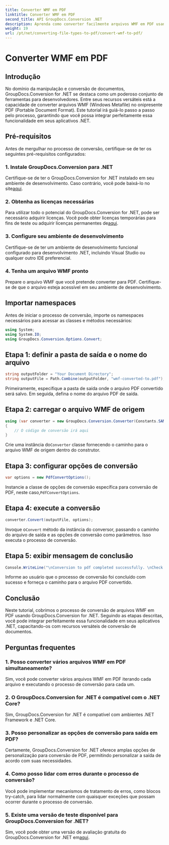 ```yaml
---
title: Converter WMF em PDF
linktitle: Converter WMF em PDF
second_title: API GroupDocs.Conversion .NET
description: Aprenda como converter facilmente arquivos WMF em PDF usando GroupDocs.Conversion for .NET. Siga nosso tutorial passo a passo.
weight: 19
url: /pt/net/converting-file-types-to-pdf/convert-wmf-to-pdf/
---
```


# Converter WMF em PDF

## Introdução
No domínio da manipulação e conversão de documentos, GroupDocs.Conversion for .NET se destaca como um poderoso conjunto de ferramentas para desenvolvedores. Entre seus recursos versáteis está a capacidade de converter arquivos WMF (Windows Metafile) no onipresente PDF (Portable Document Format). Este tutorial irá guiá-lo passo a passo pelo processo, garantindo que você possa integrar perfeitamente essa funcionalidade em seus aplicativos .NET.
## Pré-requisitos
Antes de mergulhar no processo de conversão, certifique-se de ter os seguintes pré-requisitos configurados:
### 1. Instale GroupDocs.Conversion para .NET
 Certifique-se de ter o GroupDocs.Conversion for .NET instalado em seu ambiente de desenvolvimento. Caso contrário, você pode baixá-lo no site[aqui](https://releases.groupdocs.com/conversion/net/).
### 2. Obtenha as licenças necessárias
 Para utilizar todo o potencial do GroupDocs.Conversion for .NET, pode ser necessário adquirir licenças. Você pode obter licenças temporárias para fins de teste ou adquirir licenças permanentes de[aqui](https://purchase.groupdocs.com/buy).
### 3. Configure seu ambiente de desenvolvimento
Certifique-se de ter um ambiente de desenvolvimento funcional configurado para desenvolvimento .NET, incluindo Visual Studio ou qualquer outro IDE preferencial.
### 4. Tenha um arquivo WMF pronto
Prepare o arquivo WMF que você pretende converter para PDF. Certifique-se de que o arquivo esteja acessível em seu ambiente de desenvolvimento.

## Importar namespaces
Antes de iniciar o processo de conversão, importe os namespaces necessários para acessar as classes e métodos necessários:
```csharp
using System;
using System.IO;
using GroupDocs.Conversion.Options.Convert;
```

## Etapa 1: definir a pasta de saída e o nome do arquivo
```csharp
string outputFolder = "Your Document Directory";
string outputFile = Path.Combine(outputFolder, "wmf-converted-to.pdf");
```
Primeiramente, especifique a pasta de saída onde o arquivo PDF convertido será salvo. Em seguida, defina o nome do arquivo PDF de saída.
## Etapa 2: carregar o arquivo WMF de origem
```csharp
using (var converter = new GroupDocs.Conversion.Converter(Constants.SAMPLE_WMF))
{
    // O código de conversão irá aqui
}
```
 Crie uma instância do`Converter` classe fornecendo o caminho para o arquivo WMF de origem dentro do construtor.
## Etapa 3: configurar opções de conversão
```csharp
var options = new PdfConvertOptions();
```
 Instancie a classe de opções de conversão específica para conversão de PDF, neste caso,`PdfConvertOptions`.
## Etapa 4: execute a conversão
```csharp
converter.Convert(outputFile, options);
```
 Invoque o`Convert` método da instância do conversor, passando o caminho do arquivo de saída e as opções de conversão como parâmetros. Isso executa o processo de conversão.
## Etapa 5: exibir mensagem de conclusão
```csharp
Console.WriteLine("\nConversion to pdf completed successfully. \nCheck output in {0}", outputFolder);
```
Informe ao usuário que o processo de conversão foi concluído com sucesso e forneça o caminho para o arquivo PDF convertido.

## Conclusão
Neste tutorial, cobrimos o processo de conversão de arquivos WMF em PDF usando GroupDocs.Conversion for .NET. Seguindo as etapas descritas, você pode integrar perfeitamente essa funcionalidade em seus aplicativos .NET, capacitando-os com recursos versáteis de conversão de documentos.
## Perguntas frequentes
### 1. Posso converter vários arquivos WMF em PDF simultaneamente?
Sim, você pode converter vários arquivos WMF em PDF iterando cada arquivo e executando o processo de conversão para cada um.
### 2. O GroupDocs.Conversion for .NET é compatível com o .NET Core?
Sim, GroupDocs.Conversion for .NET é compatível com ambientes .NET Framework e .NET Core.
### 3. Posso personalizar as opções de conversão para saída em PDF?
Certamente, GroupDocs.Conversion for .NET oferece amplas opções de personalização para conversão de PDF, permitindo personalizar a saída de acordo com suas necessidades.
### 4. Como posso lidar com erros durante o processo de conversão?
Você pode implementar mecanismos de tratamento de erros, como blocos try-catch, para lidar normalmente com quaisquer exceções que possam ocorrer durante o processo de conversão.
### 5. Existe uma versão de teste disponível para GroupDocs.Conversion for .NET?
 Sim, você pode obter uma versão de avaliação gratuita do GroupDocs.Conversion for .NET em[aqui](https://releases.groupdocs.com/).